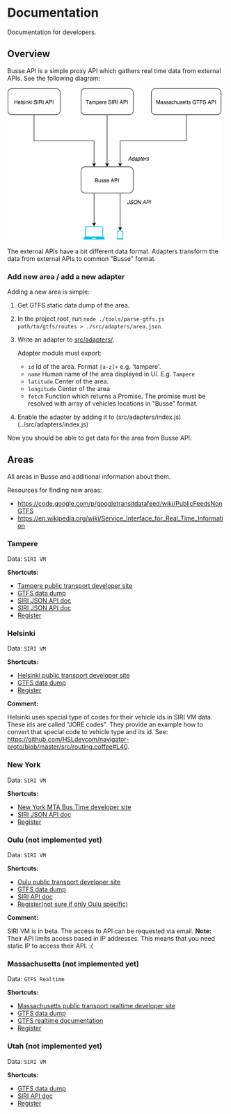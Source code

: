 # Documentation

Documentation for developers.

## Overview

Busse API is a simple proxy API which gathers real time data from external APIs.
See the following diagram:

![](busse-dataflow.png)

The external APIs have a bit different data format.
Adapters transform the data from external APIs to common "Busse" format.

### Add new area / add a new adapter

Adding a new area is simple:

1. Get GTFS static data dump of the area.
2. In the project root, run `node ./tools/parse-gtfs.js path/to/gtfs/routes > ./src/adapters/area.json`.
3. Write an adapter to [src/adapters/](../src/adapters/).

    Adapter module must export:

    * `id` Id of the area. Format `[a-z]+` e.g. 'tampere'.
    * `name` Human name of the area displayed in UI. E.g. `Tampere`
    * `latitude` Center of the area.
    * `longitude` Center of the area
    * `fetch` Function which returns a Promise. The promise must be resolved with array of vehicles locations in "Busse" format.

4. Enable the adapter by adding it to (src/adapters/index.js)(../src/adapters/index.js)

Now you should be able to get data for the area from Busse API.

## Areas

All areas in Busse and additional information about them.

Resources for finding new areas:

* https://code.google.com/p/googletransitdatafeed/wiki/PublicFeedsNonGTFS
* https://en.wikipedia.org/wiki/Service_Interface_for_Real_Time_Information


### Tampere

Data: `SIRI VM`

**Shortcuts:**

* [Tampere public transport developer site](http://developer.publictransport.tampere.fi/pages/en/home.php)
* [GTFS data dump](http://wiki.itsfactory.fi/index.php/Tampere_Public_Transport_GTFS_feed)
* [SIRI JSON API doc](http://wiki.itsfactory.fi/index.php/Tampere_Public_Transport_SIRI_Interface_(Realtime_JSON_at_data.itsfactory.fi))
* [SIRI JSON API doc](http://developer.publictransport.tampere.fi/pages/en/siri.php)
* [Register](http://developer.publictransport.tampere.fi/pages/en/account-request.php)

### Helsinki

Data: `SIRI VM`

**Shortcuts:**

* [Helsinki public transport developer site](http://dev.hsl.fi/)
* [GTFS data dump](http://developer.reittiopas.fi/pages/en/other-apis.php)
* [Register](http://developer.reittiopas.fi/pages/en/account-request.php)

**Comment:**

Helsinki uses special type of codes for their vehicle ids in SIRI VM data.
These ids are called "JORE codes". They provide an example how to convert that
special code to vehicle type and its id. See: https://github.com/HSLdevcom/navigator-proto/blob/master/src/routing.coffee#L40.

### New York

Data: `SIRI VM`

**Shortcuts:**

* [New York MTA Bus Time developer site](http://bustime.mta.info/wiki/Developers/Index)
* [SIRI JSON API doc](http://bustime.mta.info/wiki/Developers/SIRIVehicleMonitoring)
* [Register](https://docs.google.com/forms/d/1DRhN7C4UBelMkJm190tJT9mdrNtqDjsidNdrLddP_wg/viewform?hl=en&formkey=dG9kcGIxRFpSS0NhQWM4UjA0V0VkNGc6MQ#gid=0)

### Oulu (not implemented yet)

Data: `SIRI VM`

**Shortcuts:**

* [Oulu public transport developer site](http://www.ouka.fi/oulu/oulu-tietoa/avoin-data/-/asset_publisher/Wz43/content/id/4740330)
* [GTFS data dump](http://developer.matka.fi/pages/en/home.php)
* [SIRI API doc](http://www.ouka.fi/oulu/oulu-tietoa/avoin-data/-/asset_publisher/Wz43/content/joukkoliikenteen-reaaliaikatiedot?redirect=http%3A%2F%2Fwww.ouka.fi%2Foulu%2Foulu-tietoa%2Favoin-data%3Fp_p_id%3D101_INSTANCE_Wz43%26p_p_lifecycle%3D0%26p_p_state%3Dnormal%26p_p_mode%3Dview%26p_p_col_id%3Dcolumn-2%26p_p_col_pos%3D1%26p_p_col_count%3D2)
* [Register(not sure if only Oulu specific)](http://developer.matka.fi/pages/en/account-request.php)

**Comment:**

SIRI VM is in beta. The access to API can be requested via email.
**Note:** Their API limits access based in IP addresses. This means that you need static IP to access their API. :(

### Massachusetts (not implemented yet)

Data: `GTFS Realtime`

**Shortcuts:**

* [Massachusetts public transport realtime developer site](http://realtime.mbta.com/Portal/Home/Documents)
* [GTFS data dump](http://www.gtfs-data-exchange.com/agency/massachusetts-bay-transportation-authority/)
* [GTFS realtime documentation](http://realtime.mbta.com/Portal/Content/Documents/MBTA-realtime_GTFSRTDocumentation_v2_2014-08-04.pdf)
* [Register](http://realtime.mbta.com/Portal/Account/Register)

### Utah (not implemented yet)

Data: `SIRI VM`

**Shortcuts:**

* [GTFS data dump](http://www.gtfs-data-exchange.com/agency/utah-transit-authority/)
* [SIRI API doc](http://developer.rideuta.com/DeveloperResources/DataInstructions.aspx)
* [Register](http://developer.rideuta.com/DeveloperResources/Registration.aspx)
